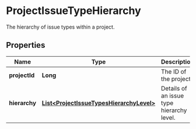 

# ProjectIssueTypeHierarchy

The hierarchy of issue types within a project.
## Properties

Name | Type | Description | Notes
------------ | ------------- | ------------- | -------------
**projectId** | **Long** | The ID of the project. |  [optional] [readonly]
**hierarchy** | [**List&lt;ProjectIssueTypesHierarchyLevel&gt;**](ProjectIssueTypesHierarchyLevel.md) | Details of an issue type hierarchy level. |  [optional] [readonly]



